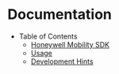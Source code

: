 # Documentation

- Table of Contents
    - [Honeywell Mobility SDK](./Honeywell_MobilitySDK_Android_v1.00.00.0054/README.md)
    - [Usage](USAGE.md)
	- [Development Hints](DEVELOPMENTHINTS.md)